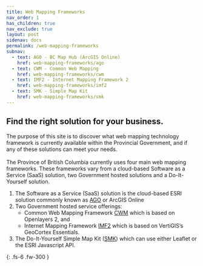 ```yaml
---
title: Web Mapping Frameworks
nav_order: 1
has_children: true
nav_exclude: true
layout: post
sidenav: docs
permalink: /web-mapping-frameworks
subnav: 
  - text: AGO - BC Map Hub (ArcGIS Online)
    href: web-mapping-frameworks/ago
  - text: CWM - Common Web Mapping
    href: web-mapping-frameworks/cwm
  - text: IMF2 - Internet Mapping Framework 2
    href: web-mapping-frameworks/imf2
  - text: SMK - Simple Map Kit
    href: web-mapping-frameworks/smk
---
```



## Find the right solution for your business. 

The purpose of this site is to discover what web mapping technology framework is currently available within the Provincial Government, and if any of these solutions can meet your needs.<br><br>
The Province of British Columbia currently uses four main web mapping frameworks. These frameworks vary from a cloud-based Software as a Service (SaaS) solution, two Government hosted solutions and a Do-It-Yourself solution. <br>

1. The Software as a Service (SaaS) solution is the cloud-based ESRI solution commonly known as [AGO](web-mapping-frameworks/ago.html)
        or ArcGIS Online
2. Two Government hosted service offerings: 
   - Common Web Mapping Framework [CWM](web-mapping-frameworks/cwm.html) which is based on Openlayers 2, and 
   - Internet Mapping Framework [IMF2](web-mapping-frameworks/imf2.html) which is based on 
                VertiGIS’s GeoCortex Essentials.
3. The Do-It-Yourself Simple Map Kit ([SMK](web-mapping-frameworks/smk.html)) which can use either Leaflet or
        the ESRI Javascript API.


{: .fs-6 .fw-300 }
